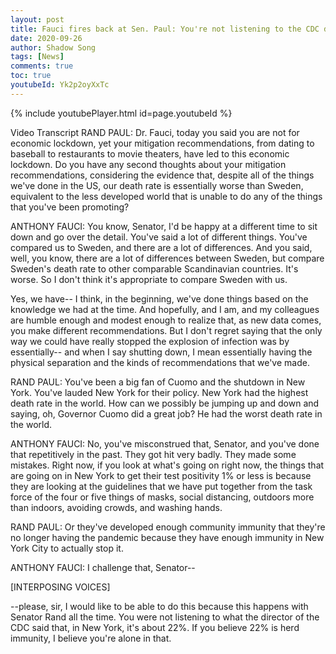 ```yaml
---
layout: post
title: Fauci fires back at Sen. Paul: You're not listening to the CDC director
date: 2020-09-26
author: Shadow Song
tags: [News]
comments: true
toc: true
youtubeId: Yk2p2oyXxTc
---
```


{% include youtubePlayer.html id=page.youtubeId %}

Video Transcript
RAND PAUL: Dr. Fauci, today you said you are not for economic lockdown, yet your mitigation recommendations, from dating to baseball to restaurants to movie theaters, have led to this economic lockdown. Do you have any second thoughts about your mitigation recommendations, considering the evidence that, despite all of the things we've done in the US, our death rate is essentially worse than Sweden, equivalent to the less developed world that is unable to do any of the things that you've been promoting?

ANTHONY FAUCI: You know, Senator, I'd be happy at a different time to sit down and go over the detail. You've said a lot of different things. You've compared us to Sweden, and there are a lot of differences. And you said, well, you know, there are a lot of differences between Sweden, but compare Sweden's death rate to other comparable Scandinavian countries. It's worse. So I don't think it's appropriate to compare Sweden with us.

Yes, we have-- I think, in the beginning, we've done things based on the knowledge we had at the time. And hopefully, and I am, and my colleagues are humble enough and modest enough to realize that, as new data comes, you make different recommendations. But I don't regret saying that the only way we could have really stopped the explosion of infection was by essentially-- and when I say shutting down, I mean essentially having the physical separation and the kinds of recommendations that we've made.

RAND PAUL: You've been a big fan of Cuomo and the shutdown in New York. You've lauded New York for their policy. New York had the highest death rate in the world. How can we possibly be jumping up and down and saying, oh, Governor Cuomo did a great job? He had the worst death rate in the world.

ANTHONY FAUCI: No, you've misconstrued that, Senator, and you've done that repetitively in the past. They got hit very badly. They made some mistakes. Right now, if you look at what's going on right now, the things that are going on in New York to get their test positivity 1% or less is because they are looking at the guidelines that we have put together from the task force of the four or five things of masks, social distancing, outdoors more than indoors, avoiding crowds, and washing hands.

RAND PAUL: Or they've developed enough community immunity that they're no longer having the pandemic because they have enough immunity in New York City to actually stop it.

ANTHONY FAUCI: I challenge that, Senator--

[INTERPOSING VOICES]

--please, sir, I would like to be able to do this because this happens with Senator Rand all the time. You were not listening to what the director of the CDC said that, in New York, it's about 22%. If you believe 22% is herd immunity, I believe you're alone in that.